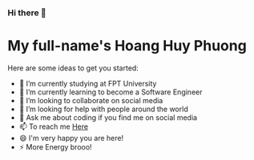 ### Hi there 👋

<h1>My full-name's Hoang Huy Phuong</h1>

Here are some ideas to get you started:

- 🔭 I’m currently studying at FPT University
- 🌱 I’m currently learning to become a Software Engineer
- 👯 I’m looking to collaborate on social media
- 🤔 I’m looking for help with people around the world
- 💬 Ask me about coding if you find me on social media
- 📫 To reach me <a href="https://www.facebook.com/hoanghuy.phuong.12/">Here</a>
- 😄 I'm very happy you are here!
- ⚡ More Energy brooo!
